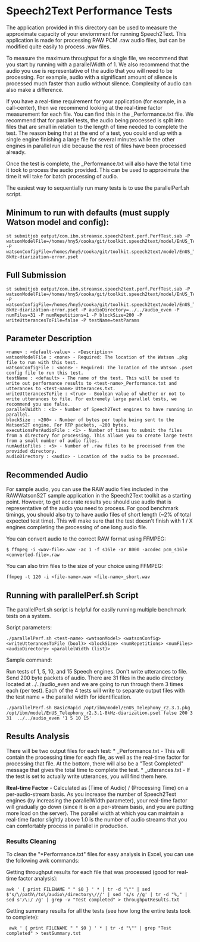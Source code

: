 # Speech2Text Performance Tests

The application provided in this directory can be used to measure the approximate capacity of your enviornment 
for running Speech2Text. This application is made for processing RAW PCM .raw audio files, but can 
be modified quite easily to process .wav files. 

To measure the maximum throughput for a single file, we recommend that you start by running 
with a parallelWidth of 1. We also recommend that the audio you use is representative of the 
audio that you will need to be processing. For example, audio with a significant amount of silence
is processed much faster than audio without silence. Complexity of audio can also make a difference. 

If you have a real-time requirement for your application (for example, in a call-center), then we 
recommend looking at the real-time factor measurement for each file. You can find this in the 
<test-name>_Performance.txt file. We recommend that for parallel tests, the audio being processed 
is split into files that are small in relation to the length of time needed to complete the test. 
The reason being that at the end of a test, you could end up with a single engine finishing a large 
file for several minutes while the other engines in parallel run idle because the rest of files have been
processed already. 

Once the test is complete, the  <test-name>_Performance.txt will also have the total time it took to process
the audio provided. This can be used to approximate the time it will take for batch processing of audio. 

The easiest way to sequentially run many tests is to use the parallelPerf.sh script. 

## Minimum to run with defaults (must supply Watson model and config): 
	st submitjob output/com.ibm.streamsx.speech2text.perf.PerfTest.sab -P watsonModelFile=/homes/hny5/cooka/git/toolkit.speech2text/model/EnUS_Telephony_r2.2.3.pkg -P watsonConfigFile=/homes/hny5/cooka/git/toolkit.speech2text/model/EnUS_Telephony_r2.2.3-8kHz-diarization-error.pset

## Full Submission
	st submitjob output/com.ibm.streamsx.speech2text.perf.PerfTest.sab -P watsonModelFile=/homes/hny5/cooka/git/toolkit.speech2text/model/EnUS_Telephony_r2.2.3.pkg -P watsonConfigFile=/homes/hny5/cooka/git/toolkit.speech2text/model/EnUS_Telephony_r2.2.3-8kHz-diarization-error.pset -P audioDirectory=../../audio_even -P numFiles=31 -P numRepetitions=1 -P blockSize=200 -P writeUtterancesToFile=false -P testName=testParams

## Parameter Description

	<name> : <default-value> - <Description>
	watsonModelFile : <none> - Required: The location of the Watson .pkg file to run with this test. 
	watsonConfigFile : <none> - Required: The location of the Watson .pset config file to run this test. 
	testName : <default> - The name of the test. This will be used to write out performance results to <test-name>_Performance.txt and utterances to <test-name>_Utterances.txt. 
	writeUtterancesToFile : <true> - Boolean value of whether or not to write utterances to file. For extremely large parallel tests, we recommend you use false.  
	parallelWidth : <1> - Number of Speech2Text engines to have running in parallel. 
	blockSize : <200> - Number of bytes per tuple being sent to the WatsonS2T engine. For RTP packets, ~200 bytes. 
	executionsPerAudioFile : <1> - Number of times to submit the files from a directory for processing. This allows you to create large tests from a small number of audio files. 
	numAudioFiles : <5> - Number of .raw files to be processed from the provided directory. 
	audioDirectory : <audio> - Location of the audio to be processed. 

## Recommended Audio
For sample audio, you can use the RAW audio files included in the RAWWatsonS2T sample application in the Speech2Text toolkit as a starting point. However, to get accurate results you should use audio that is representative of the audio you need to process. For good benchmark timings, you should also try to have audio files of short length (~2% of total expected test time). This will make sure that the test doesn't finish with 1 / X engines completing the processing of one long audio file. 

You can convert audio to the correct RAW format using FFMPEG: 
```
$ ffmpeg -i <wav-file>.wav -ac 1 -f s16le -ar 8000 -acodec pcm_s16le <converted-file>.raw
```
You can also trim files to the size of your choice using FFMPEG: 
```
ffmpeg -t 120 -i <file-name>.wav <file-name>_short.wav
```

## Running with parallelPerf.sh Script
The parallelPerf.sh script is helpful for easily running multiple benchmark tests on a system. 

Script parameters: 
```
./parallelPerf.sh <test-name> <watsonModel> <watsonConfig> <writeUtterancesToFile (bool)> <blockSize> <numRepetitions> <numFiles> <audioDirectory> <parallelWidth (list)>
```

Sample command: 

Run tests of 1, 5, 10, and 15 Speech engines. Don't write utterances to file. Send 200 byte packets of audio. There are 31 files in the audio directory located at ../../audio_even and we are going to run through them 3 times each (per test). Each of the 4 tests will write to separate output files with the test name + the parallel width for identification. 
```
./parallelPerf.sh BasicRapid /opt/ibm/model/EnUS_Telephony_r2.3.1.pkg /opt/ibm/model/EnUS_Telephony_r2.3.1-8kHz-diarization.pset false 200 3 31  ../../audio_even '1 5 10 15'
```

## Results Analysis
There will be two output files for each test: 
	* <test-name>_Performance.txt - This will contain the processing time for each file, as well as the real-time factor for processing that file. 
	At the bottom, there will also be a "Test Completed" message that gives the total time to complete the test. 
	* <test-name>_utterances.txt - If the test is set to actually write utterances, you will find them here. 
	
**Real-time Factor** - Calculated as (Time of Audio) / (Processing Time) on a per-audio-stream basis. As you increase the 
number of Speech2Text engines (by increasing the parallelWidth parameter), your real-time factor will gradually go down 
(since it is on a per-stream basis, and you are putting more load on the server). The parallel width at which you can 
maintain a real-time factor slightly above 1.0 is the number of audio streams that you can comfortably process in 
parallel in production. 

### Results Cleaning

To clean the "\*Performance.txt" files for easy analysis in Excel, you can use the following awk commands: 

Getting throughput results for each file that was processed (good for real-time factor analysis): 
```
awk ' { print FILENAME " " $0 } ' * | tr -d "\"" | sed $'s/\/path\/to\/audio\/directory\///' | sed 's/s //g' | tr -d "%," | sed s'/\:/ /g' | grep -v "Test completed" > throughputResults.txt
```

Getting summary results for all the tests (see how long the entire tests took to complete): 
```
 awk ' { print FILENAME " " $0 } ' * | tr -d "\"" | grep "Test completed" > testSummary.txt
```